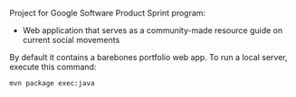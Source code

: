 Project for Google Software Product Sprint program:

- Web application that serves as a community-made resource guide on current social movements


By default it contains a barebones portfolio web app. To run a local server,
execute this command:

```
mvn package exec:java
```
